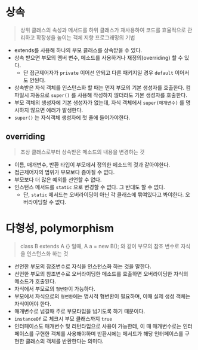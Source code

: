 # 상속
> 상위 클래스의 속성과 메서드를 하위 클래스가 재사용하여 코드를 효율적으로 관리하고 확장성을 높이는 객체 지향 프로그래밍의 기법
 
- extends를 사용해 하나의 부모 클래스를 상속받을 수 있다.
- 상속 받으면 부모의 멤버 변수, 메소드를 사용하거나 재정의(overriding) 할 수 있다.
  - 단 접근제어자가 ``private`` 이어선 안되고 다른 패키지일 경우 ``default`` 이어서도 안된다.
- 상속받은 자식 객체를 인스턴스화 할 때는 먼저 부모의 기본 생성자를 호출한다. 컴파일시 자동으로 ``super()`` 를 사용해 작성하지 않더라도 기본 생성자를 호출한다.
- 부모 객체의 생성자에 기본 생성자가 없는데, 자식 객체에서 ``super(매개변수)`` 를 명시하지 않으면 에러가 발생한다.
- ``super()`` 는 자식객체 생성자에 첫 줄에 들어가야한다.


## overriding
>조상 클래스로부터 상속받은 메소드의 내용을 변경하는 것 
 
- 이름, 매개변수, 반환 타입이 부모에서 정의한 메소드의 것과 같아야한다.
- 접근제어자의 범위가 부모보다 좁아질 수 없다.
- 부모보다 더 많은 예외를 선언할 수 없다.
- 인스턴스 메서드를 ``static`` 으로 변경할 수 없다. 그 반대도 할 수 없다.
  - 단, ``static`` 메서드는 오버라이딩이 아닌 각 클래스에 묶여있다고 봐야한다. 오버라이딩할 수 없다. 

# 다형성, polymorphism
> class B extends A {} 일때, A a = new B(); 와 같이 부모의 참조 변수로 자식을 인스턴스화 하는 것
- 선언한 부모의 참조변수로 자식을 인스턴스화 하는 것을 말한다. 
- 선언한 부모의 참조변수로 오버라이딩한 메소드를 호출하면 오버라이딩한 자식의 메소드가 호출된다.
- 자식에서 부모로의 ``형변환``이 가능하다.
- 부모에서 자식으로의 ``형변환``에는 명시적 형변환이 필요하며, 이때 실제 생성 객체는 자식이어야 한다.
- 매개변수로 넘길때 주로 부모타입을 넘기도록 하기 때문이다.
- ``instanceOf`` 로 체크시 부모 클래스까지 ``true``
- 인터페이스도 매개변수 및 리턴타입으로 사용이 가능한데,
이 때 매개변수로는 인터페이스를 구현한 객체를 사용해야하며 반환시에는 메서드가 해당 인터페이스를 구현한 클래스의 객체를 반환한다는 의미다.

